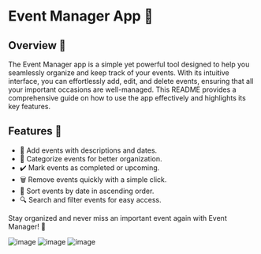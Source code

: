 # Event Manager App 🎉

## Overview 🌟

The Event Manager app is a simple yet powerful tool designed to help you seamlessly organize and keep track of your events. With its intuitive interface, you can effortlessly add, edit, and delete events, ensuring that all your important occasions are well-managed. This README provides a comprehensive guide on how to use the app effectively and highlights its key features.

## Features 🚀

- 📅 Add events with descriptions and dates.
- 📌 Categorize events for better organization.
- ✔️ Mark events as completed or upcoming.
- 🗑️ Remove events quickly with a simple click.
- 🔢 Sort events by date in ascending order.
- 🔍 Search and filter events for easy access.

Stay organized and never miss an important event again with Event Manager! 🎯



![image](https://github.com/user-attachments/assets/b0422d15-a45e-4663-9903-4c3d9db54a52)
![image](https://github.com/user-attachments/assets/db4c87b1-993c-4702-b9b0-a79762c401dd)
![image](https://github.com/user-attachments/assets/0f4bee55-7a55-48b6-a3e5-1b70d9271bc4)
